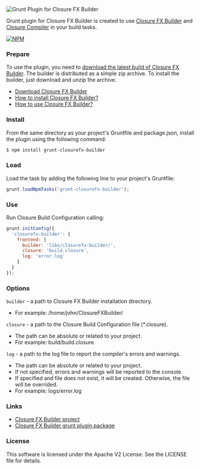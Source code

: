 ![Grunt Plugin for Closure FX Builder](https://lh6.googleusercontent.com/-7FawEk8cIXE/UxoQfjfg-dI/AAAAAAAAAJY/cTBvkTLei04/w699-h178-no/ClosureFXBuilderGrunt.png)

Grunt plugin for Closure FX Builder is created to use [Closure FX Builder](https://github.com/DigiArea/closurefx-builder) and [Closure Compiler](https://developers.google.com/closure/compiler/) in your build tasks.

[![NPM](https://nodei.co/npm/grunt-closurefx-builder.png?compact=true)](https://nodei.co/npm/grunt-closurefx-builder/)

### Prepare

To use the plugin, you need to [download the latest build of Closure FX Builder](https://github.com/DigiArea/closurefx-builder/releases). The builder is distributed as a simple zip archive. To install the builder, just download and unzip the archive.
 
 - [Download Closure FX Builder](https://github.com/DigiArea/closurefx-builder/releases)
 - [How to install Closure FX Builder?](https://github.com/DigiArea/closurefx-builder#installation-and-running)
 - [How to use Closure FX Builder?](https://github.com/DigiArea/closurefx-builder#usage)


### Install

From the same directory as your project's Gruntfile and package.json, install the plugin using the following command:
```bash
$ npm install grunt-closurefx-builder
```

### Load

Load the task by adding the following line to your project's Gruntfile:
```javascript
grunt.loadNpmTasks('grunt-closurefx-builder');
```

### Use
Run Closure Build Configuration calling:
```javascript
grunt.initConfig({
  'closurefx-builder': {
    frontend: {
      builder: 'libs/closurefx-builder/',
      closure: 'build.closure',
      log: 'error.log'
    }
  }
});
```

### Options

```builder``` - a path to Closure FX Builder installation directory. 
  - For example: /home/john/ClosureFXBuilder/

```closure``` - a path to the Closure Build Configuration file (*.closure).
  - The path can be absolute or related to your project.
  - For example: build/build.closure

```log``` - a path to the log file to report the compiler's errors and warnings. 
  - The path can be absolute or related to your project.
  - If not specified, errors and warnings will be reported to the console. 
  - If specified and file does not exist, it will be created. Otherwise, the file will be overrided.
  - For example: logs/error.log

### Links
 
 - [Closure FX Builder project](https://github.com/DigiArea/closurefx-builder)
 - [Closure FX Builder grunt plugin package](https://www.npmjs.org/package/grunt-closurefx-builder)

### License

This software is licensed under the Apache V2 License. See the LICENSE file for details.
